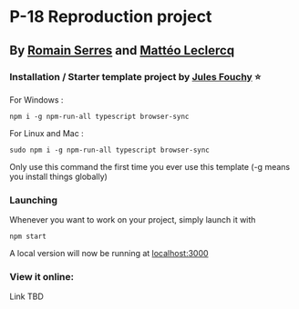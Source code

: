 # P-18 Reproduction project

## By [Romain Serres](https://github.com/bouillon2poulet) and [Mattéo Leclercq](https://github.com/MatteoL-W)

### Installation / Starter template project by [Jules Fouchy](https://github.com/JulesFouchy/p5Template) ⭐

For Windows :
```
npm i -g npm-run-all typescript browser-sync
```

For Linux and Mac :
```
sudo npm i -g npm-run-all typescript browser-sync
```

Only use this command the first time you ever use this template (-g means you install things globally)

### Launching

Whenever you want to work on your project, simply launch it with

```
npm start
```

A local version will now be running at [localhost:3000](http://localhost:3000)  

### View it online:

Link TBD
